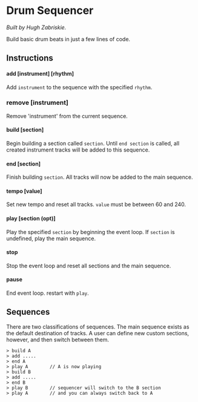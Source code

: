 # Drum Sequencer

_Built by Hugh Zabriskie._

Build basic drum beats in just a few lines of code.


Instructions
------------

#### add [instrument] [rhythm]

Add `instrument` to the sequence with the specified `rhythm`.


### remove [instrument]

Remove 'instrument' from the current sequence.


#### build [section]

Begin building a section called `section`. Until `end section` is called, all created instrument tracks will be added to this sequence.


#### end [section]

Finish building `section`. All tracks will now be added to the main sequence.


#### tempo [value]

Set new tempo and reset all tracks. `value` must be between 60 and 240.


#### play [section (opt)]

Play the specified `section` by beginning the event loop. If `section` is undefined, play the main sequence.


#### stop

Stop the event loop and reset all sections and the main sequence.

#### pause

End event loop. restart with `play`.

Sequences
---------

There are two classifications of sequences. The main sequence exists as the default destination of tracks.
A user can define new custom sections, however, and then switch between them.

```
> build A
> add .....
> end A
> play A 		// A is now playing
> build B
> add .....
> end B
> play B 		// sequencer will switch to the B section
> play A		// and you can always switch back to A
```
